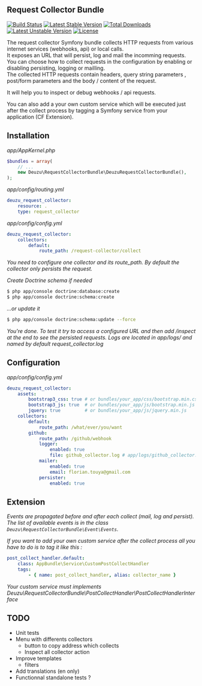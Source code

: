 Request Collector Bundle
------------------------

[![Build Status](https://travis-ci.org/deuzu/RequestCollectorBundle.svg?branch=master)](https://travis-ci.org//deuzu/RequestCollectorBundle)
[![Latest Stable Version](https://poser.pugx.org/deuzu/request-collector-bundle/v/stable)](https://packagist.org/packages/deuzu/request-collector-bundle) [![Total Downloads](https://poser.pugx.org/deuzu/request-collector-bundle/downloads)](https://packagist.org/packages/deuzu/request-collector-bundle) [![Latest Unstable Version](https://poser.pugx.org/deuzu/request-collector-bundle/v/unstable)](https://packagist.org/packages/deuzu/request-collector-bundle) [![License](https://poser.pugx.org/deuzu/request-collector-bundle/license)](https://packagist.org/packages/deuzu/request-collector-bundle)

The request collector Symfony bundle collects HTTP requests from various internet services (webhooks, api) or local calls.  
It exposes an URL that will persist, log and mail the incomming requests.  
You can choose how to collect requests in the configuration by enabling or disabling persisting, logging or mailling.  
The collected HTTP requests contain headers, query string parameters , post/form parameters and the body / content of the request.

It will help you to inspect or debug webhooks / api requests.  

You can also add a your own custom service which will be executed just after the collect process by tagging a Symfony service from your application (CF Extension).


## Installation

*app/AppKernel.php*
```php
$bundles = array(
    // ...
    new Deuzu\RequestCollectorBundle\DeuzuRequestCollectorBundle(),
);
```

*app/config/routing.yml*
```yaml
deuzu_request_collector:
    resource: .
    type: request_collector
```

*app/config/config.yml*
```yaml
deuzu_request_collector:
    collectors:
        default:
            route_path: /request-collector/collect
```
*You need to configure one collector and its route_path. By default the collector only persists the request.*

*Create Doctrine schema if needed*
```bash
$ php app/console doctrine:database:create
$ php app/console doctrine:schema:create
```

*...or update it*

```bash
$ php app/console doctrine:schema:update --force
```

*You're done. To test it try to access a configured URL and then add /inspect at the end to see the persisted requests. Logs are located in app/logs/ and named by default request_collector.log*


## Configuration

*app/config/config.yml*
```yaml
deuzu_request_collector:
    assets:
        bootstrap3_css: true # or bundles/your_app/css/bootstrap.min.css
        bootstrap3_js: true  # or bundles/your_app/js/bootstrap.min.js
        jquery: true         # or bundles/your_app/js/jquery.min.js
    collectors:
        default:
            route_path: /what/ever/you/want
        github:
            route_path: /github/webhook
            logger:
                enabled: true
                file: github_collector.log # app/logs/github_collector.log
            mailer:
                enabled: true
                email: florian.touya@gmail.com
            persister:
                enabled: true
```


## Extension

*Events are propagated before and after each collect (mail, log and persist).*
*The list of available events is in the class `Deuzu\RequestCollectorBundle\Event\Events`.*

*If you want to add your own custom service after the collect process all you have to do is to tag it like this :*
```yaml
post_collect_handler.default:
    class: AppBundle\Service\CustomPostCollectHandler
    tags:
        - { name: post_collect_handler, alias: collector_name }
```
*Your custom service must implements Deuzu\RequestCollectorBundle\PostCollectHandler\PostCollectHandlerInterface*


## TODO
   * Unit tests
   * Menu with differents collectors
      * button to copy address which collects
      * Inspect all collector action
   * Improve templates
      * filters
   * Add translations (en only)
   * Functionnal standalone tests ?
